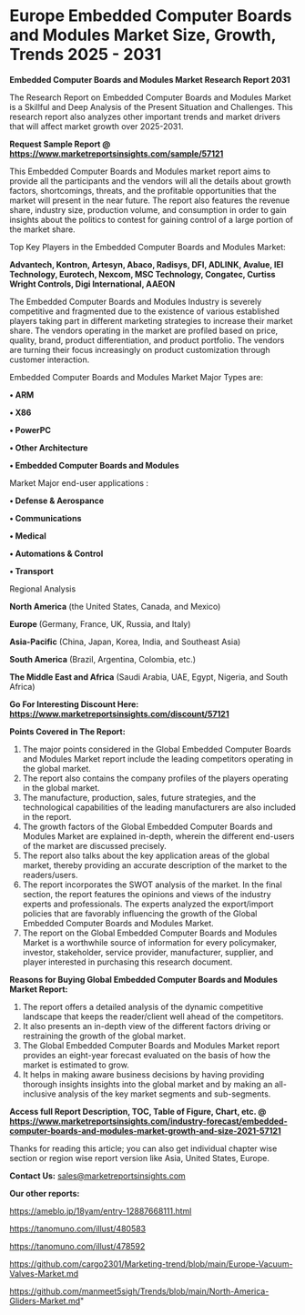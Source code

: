 # Europe Embedded Computer Boards and Modules Market Size, Growth, Trends 2025 - 2031

<strong>Embedded Computer Boards and Modules Market Research Report 2031</strong>

The Research Report on Embedded Computer Boards and Modules Market is a Skillful and Deep Analysis of the Present Situation and Challenges. This research report also analyzes other important trends and market drivers that will affect market growth over 2025-2031.

<strong>Request Sample Report @ <a href=https://www.marketreportsinsights.com/sample/57121>https://www.marketreportsinsights.com/sample/57121</a></strong>

This Embedded Computer Boards and Modules market report aims to provide all the participants and the vendors will all the details about growth factors, shortcomings, threats, and the profitable opportunities that the market will present in the near future. The report also features the revenue share, industry size, production volume, and consumption in order to gain insights about the politics to contest for gaining control of a large portion of the market share.

Top Key Players in the Embedded Computer Boards and Modules Market:

<strong>Advantech, Kontron, Artesyn, Abaco, Radisys, DFI, ADLINK, Avalue, IEI Technology, Eurotech, Nexcom, MSC Technology, Congatec, Curtiss Wright Controls, Digi International, AAEON</strong>

The Embedded Computer Boards and Modules Industry is severely competitive and fragmented due to the existence of various established players taking part in different marketing strategies to increase their market share. The vendors operating in the market are profiled based on price, quality, brand, product differentiation, and product portfolio. The vendors are turning their focus increasingly on product customization through customer interaction.

Embedded Computer Boards and Modules Market Major Types are:

<strong>• ARM

• X86

• PowerPC

• Other Architecture

• Embedded Computer Boards and Modules</strong>

Market Major end-user applications :

<strong>• Defense & Aerospance

• Communications

• Medical

• Automations & Control

• Transport</strong>

Regional Analysis

</u><strong><b>North America</b></strong> (the United States, Canada, and Mexico)

<strong><b>Europe </b></strong>(Germany, France, UK, Russia, and Italy)

<strong><b>Asia-Pacific</b></strong> (China, Japan, Korea, India, and Southeast Asia)

<strong><b>South America</b></strong> (Brazil, Argentina, Colombia, etc.)

<strong><b>The Middle East and Africa</b></strong> (Saudi Arabia, UAE, Egypt, Nigeria, and South Africa)

<strong>Go For Interesting Discount Here: <a href=https://www.marketreportsinsights.com/discount/57121>https://www.marketreportsinsights.com/discount/57121</a></strong>

<strong>Points Covered in The Report:</strong>
<ol>
  <li>The major points considered in the Global Embedded Computer Boards and Modules Market report include the leading competitors operating in the global market.</li>
  <li>The report also contains the company profiles of the players operating in the global market.</li>
  <li>The manufacture, production, sales, future strategies, and the technological capabilities of the leading manufacturers are also included in the report.</li>
  <li>The growth factors of the Global Embedded Computer Boards and Modules Market are explained in-depth, wherein the different end-users of the market are discussed precisely.</li>
  <li>The report also talks about the key application areas of the global market, thereby providing an accurate description of the market to the readers/users.</li>
  <li>The report incorporates the SWOT analysis of the market. In the final section, the report features the opinions and views of the industry experts and professionals. The experts analyzed the export/import policies that are favorably influencing the growth of the Global Embedded Computer Boards and Modules Market.</li>
  <li>The report on the Global Embedded Computer Boards and Modules Market is a worthwhile source of information for every policymaker, investor, stakeholder, service provider, manufacturer, supplier, and player interested in purchasing this research document.</li>
</ol>
<strong>Reasons for Buying Global Embedded Computer Boards and Modules Market Report:</strong>

<ol>
  <li>The report offers a detailed analysis of the dynamic competitive landscape that keeps the reader/client well ahead of the competitors.</li>
  <li>It also presents an in-depth view of the different factors driving or restraining the growth of the global market.</li>
  <li>The Global Embedded Computer Boards and Modules Market report provides an eight-year forecast evaluated on the basis of how the market is estimated to grow.</li>
  <li>It helps in making aware business decisions by having providing thorough insights insights into the global market and by making an all-inclusive analysis of the key market segments and sub-segments.</li>
</ol>
<strong>Access full Report Description, TOC, Table of Figure, Chart, etc. @ <a href=https://www.marketreportsinsights.com/industry-forecast/embedded-computer-boards-and-modules-market-growth-and-size-2021-57121>https://www.marketreportsinsights.com/industry-forecast/embedded-computer-boards-and-modules-market-growth-and-size-2021-57121</a></strong>


Thanks for reading this article; you can also get individual chapter wise section or region wise report version like Asia, United States, Europe.

<strong>Contact Us:</strong>
sales@marketreportsinsights.com

<strong>Our other reports:</strong>

<a href=https://ameblo.jp/18yam/entry-12887668111.html>https://ameblo.jp/18yam/entry-12887668111.html</a>

<a href=https://tanomuno.com/illust/480583>https://tanomuno.com/illust/480583</a>

<a href=https://tanomuno.com/illust/478592>https://tanomuno.com/illust/478592</a>

<a href=https://github.com/cargo2301/Marketing-trend/blob/main/Europe-Vacuum-Valves-Market.md>https://github.com/cargo2301/Marketing-trend/blob/main/Europe-Vacuum-Valves-Market.md</a>

<a href=https://github.com/manmeet5sigh/Trends/blob/main/North-America-Gliders-Market.md>https://github.com/manmeet5sigh/Trends/blob/main/North-America-Gliders-Market.md</a>"
